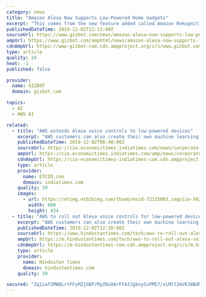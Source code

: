 ```yaml
---
category: news
title: "Amazon Alexa Now Supports Low-Powered Home Gadgets"
excerpt: "This comes from the new feature added called Amazon Rekognition Custom Labels, which will be available from December 3. Besides, Amazon is also introducing Fleet Provisioning for AWS IoT Core. What it does is makes life simpler for those using a wide range ..."
publishedDateTime: 2019-12-02T12:11:00Z
sourceUrl: https://www.gizbot.com/news/amazon-alexa-now-supports-low-powered-home-gadgets-064066.html
ampUrl: https://www.gizbot.com/amphtml/news/amazon-alexa-now-supports-low-powered-home-gadgets-064066.html
cdnAmpUrl: https://www-gizbot-com.cdn.ampproject.org/c/s/www.gizbot.com/amphtml/news/amazon-alexa-now-supports-low-powered-home-gadgets-064066.html
type: article
quality: 24
heat: -1
published: false

provider:
  name: GIZBOT
  domain: gizbot.com

topics:
  - AI
  - AWS AI

related:
  - title: "AWS extends Alexa voice controls to low-powered devices"
    excerpt: "AWS customers can also create their own machine learning image analysis thanks to a new feature added to Amazon Rekognition called Amazon Rekognition Custom Labels, available from December 3. AWS is also introducing more connectivity and control services ..."
    publishedDateTime: 2019-12-02T08:40:00Z
    sourceUrl: https://cio.economictimes.indiatimes.com/news/corporate-news/aws-extends-alexa-voice-controls-to-low-powered-devices/72325093
    ampUrl: https://cio.economictimes.indiatimes.com/amp/news/corporate-news/aws-extends-alexa-voice-controls-to-low-powered-devices/72325093
    cdnAmpUrl: https://cio-economictimes-indiatimes-com.cdn.ampproject.org/c/s/cio.economictimes.indiatimes.com/amp/news/corporate-news/aws-extends-alexa-voice-controls-to-low-powered-devices/72325093
    type: article
    provider:
      name: ETCIO.com
      domain: indiatimes.com
    quality: 59
    images:
      - url: https://etimg.etb2bimg.com/thumb/msid-72325093,imgsize-562483,width-800,height-434,overlay-etcio/aws-extends-alexa-voice-controls-to-low-powered-devices.jpg
        width: 800
        height: 434
  - title: "AWS to roll out Alexa voice controls for low-powered devices"
    excerpt: "AWS customers can also create their own machine learning image analysis thanks to a new feature added to Amazon Rekognition called Amazon Rekognition Custom Labels, available from December 3. AWS is also introducing more connectivity and control services ..."
    publishedDateTime: 2019-12-02T12:30:00Z
    sourceUrl: https://www.hindustantimes.com/tech/aws-to-roll-out-alexa-voice-controls-for-low-powered-devices/story-DkglbvDh3WESMnXo5uGSuL.html
    ampUrl: https://m.hindustantimes.com/tech/aws-to-roll-out-alexa-voice-controls-for-low-powered-devices/story-DkglbvDh3WESMnXo5uGSuL_amp.html
    cdnAmpUrl: https://m-hindustantimes-com.cdn.ampproject.org/c/s/m.hindustantimes.com/tech/aws-to-roll-out-alexa-voice-controls-for-low-powered-devices/story-DkglbvDh3WESMnXo5uGSuL_amp.html
    type: article
    provider:
      name: Hindustan Times
      domain: hindustantimes.com
    quality: 39

secured: "Zq1iaf3MWQLrYFFyMZjGBP/MyZNs0ArFFA3Jgkny5sPM57/xLMlt2mV638BdMneV+vGypATm7sqbmHyejuW+BdGZnA03NJ/6jlUO0J59bd/36kyNaTleQ7On7KKoAwOxYONJFbd0EeDc3sKD74AirYCcP0rmCgo4UVN9UbF0W4fEa3EwAjGHLLMHI4Ji0gtozsls4bs0Bsjx7nkZr9PK0TP7NXzrnrOcEpCIHdtQkMezOGcQg+WyRqGn3HcNHHehVbV+U1ZmETCPi2UYM1hGUg==;Q84mlf4youCMN1D6Lz+n5A=="
---
```


